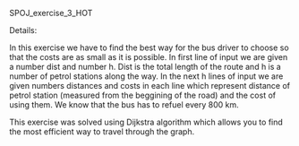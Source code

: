 SPOJ_exercise_3_HOT

Details:

In this exercise we have to find the best way for the bus driver to choose so that the costs are as small as it is possible. In first line of input we are given a number 
dist and number h. Dist is the total length of the route and h is a number of petrol stations along the way. In the next h lines of input we are given numbers distances
and costs in each line which represent distance of petrol station (measured from the beggining of the road) and the cost of using them. We know that the bus has to refuel
every 800 km.

This exercise was solved using Dijkstra algorithm which allows you to find the most efficient way to travel through the graph.
